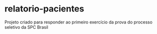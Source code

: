 # relatorio-pacientes
Projeto criado para responder ao primeiro exercício da prova do processo seletivo da SPC Brasil
